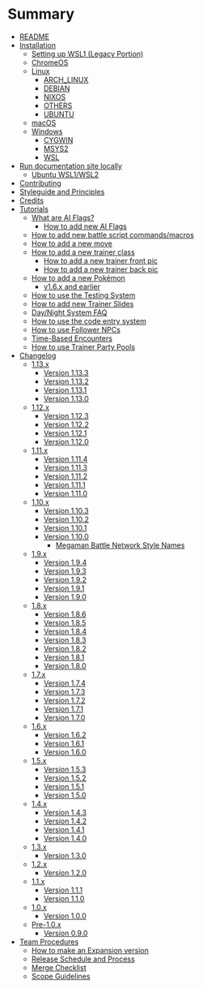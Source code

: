 # Summary

- [README](./README.md)
- [Installation](./INSTALL.md)
    - [Setting up WSL1 (Legacy Portion)](./legacy_WSL1_INSTALL.md)
    - [ChromeOS](./install/chromeos/CHROME_OS.md)
    - [Linux]()
        - [ARCH_LINUX](./install/linux/ARCH_LINUX.md)
        - [DEBIAN](./install/linux/DEBIAN.md)
        - [NIXOS](./install/linux/NIXOS.md)
        - [OTHERS](./install/linux/OTHERS.md)
        - [UBUNTU](./install/linux/UBUNTU.md)
    - [macOS](./install/mac/MAC_OS.md)
    - [Windows]()
        - [CYGWIN](./install/windows/CYGWIN.md)
        - [MSYS2](./install/windows/MSYS2.md)
        - [WSL](./install/windows/WSL.md)
- [Run documentation site locally](local_mdbook/index.md)
    - [Ubuntu WSL1/WSL2](local_mdbook/ubuntu_WSL.md)
- [Contributing](./CONTRIBUTING.md)
- [Styleguide and Principles](./STYLEGUIDE.md)
- [Credits](./CREDITS.md)
- [Tutorials]()
  - [What are AI Flags?](tutorials/ai_flags.md)
    - [How to add new AI Flags](tutorials/ai_logic.md)
  - [How to add new battle script commands/macros](tutorials/how_to_battle_script_command_macro.md)
  - [How to add a new move](tutorials/how_to_new_move.md)
  - [How to add a new trainer class]()
    - [How to add a new trainer front pic](tutorials/how_to_trainer_front_pic.md)
    - [How to add a new trainer back pic](tutorials/how_to_trainer_back_pic.md)
  - [How to add a new Pokémon](tutorials/how_to_new_pokemon.md)
    - [v1.6.x and earlier](tutorials/how_to_new_pokemon_1_6_0.md)
  - [How to use the Testing System](tutorials/how_to_testing_system.md)
  - [How to add new Trainer Slides](tutorials/how_to_new_trainer_slide.md)
  - [Day/Night System FAQ](tutorials/dns.md)
  - [How to use the code entry system](tutorials/how_to_code_entry.md)
  - [How to use Follower NPCs](tutorials/how_to_follower_npc.md)
  - [Time-Based Encounters](tutorials/how_to_time_of_day_encounters.md)
  - [How to use Trainer Party Pools](tutorials/how_to_trainer_party_pool.md)
- [Changelog](./CHANGELOG.md)
    - [1.13.x]()
        - [Version 1.13.3](changelogs/1.13.x/1.13.3.md)
        - [Version 1.13.2](changelogs/1.13.x/1.13.2.md)
        - [Version 1.13.1](changelogs/1.13.x/1.13.1.md)
        - [Version 1.13.0](changelogs/1.13.x/1.13.0.md)
    - [1.12.x]()
        - [Version 1.12.3](changelogs/1.12.x/1.12.3.md)
        - [Version 1.12.2](changelogs/1.12.x/1.12.2.md)
        - [Version 1.12.1](changelogs/1.12.x/1.12.1.md)
        - [Version 1.12.0](changelogs/1.12.x/1.12.0.md)
    - [1.11.x]()
        - [Version 1.11.4](changelogs/1.11.x/1.11.4.md)
        - [Version 1.11.3](changelogs/1.11.x/1.11.3.md)
        - [Version 1.11.2](changelogs/1.11.x/1.11.2.md)
        - [Version 1.11.1](changelogs/1.11.x/1.11.1.md)
        - [Version 1.11.0](changelogs/1.11.x/1.11.0.md)
    - [1.10.x]()
        - [Version 1.10.3](changelogs/1.10.x/1.10.3.md)
        - [Version 1.10.2](changelogs/1.10.x/1.10.2.md)
        - [Version 1.10.1](changelogs/1.10.x/1.10.1.md)
        - [Version 1.10.0](changelogs/1.10.x/1.10.0.md)
            - [Megaman Battle Network Style Names](./mmbn_style_names.md)
    - [1.9.x]()
        - [Version 1.9.4](changelogs/1.9.x/1.9.4.md)
        - [Version 1.9.3](changelogs/1.9.x/1.9.3.md)
        - [Version 1.9.2](changelogs/1.9.x/1.9.2.md)
        - [Version 1.9.1](changelogs/1.9.x/1.9.1.md)
        - [Version 1.9.0](changelogs/1.9.x/1.9.0.md)
    - [1.8.x]()
        - [Version 1.8.6](changelogs/1.8.x/1.8.6.md)
        - [Version 1.8.5](changelogs/1.8.x/1.8.5.md)
        - [Version 1.8.4](changelogs/1.8.x/1.8.4.md)
        - [Version 1.8.3](changelogs/1.8.x/1.8.3.md)
        - [Version 1.8.2](changelogs/1.8.x/1.8.2.md)
        - [Version 1.8.1](changelogs/1.8.x/1.8.1.md)
        - [Version 1.8.0](changelogs/1.8.x/1.8.0.md)
    - [1.7.x]()
        - [Version 1.7.4](changelogs/1.7.x/1.7.4.md)
        - [Version 1.7.3](changelogs/1.7.x/1.7.3.md)
        - [Version 1.7.2](changelogs/1.7.x/1.7.2.md)
        - [Version 1.7.1](changelogs/1.7.x/1.7.1.md)
        - [Version 1.7.0](changelogs/1.7.x/1.7.0.md)
    - [1.6.x]()
        - [Version 1.6.2](changelogs/1.6.x/1.6.2.md)
        - [Version 1.6.1](changelogs/1.6.x/1.6.1.md)
        - [Version 1.6.0](changelogs/1.6.x/1.6.0.md)
    - [1.5.x]()
        - [Version 1.5.3](changelogs/1.5.x/1.5.3.md)
        - [Version 1.5.2](changelogs/1.5.x/1.5.2.md)
        - [Version 1.5.1](changelogs/1.5.x/1.5.1.md)
        - [Version 1.5.0](changelogs/1.5.x/1.5.0.md)
    - [1.4.x]()
        - [Version 1.4.3](changelogs/1.4.x/1.4.3.md)
        - [Version 1.4.2](changelogs/1.4.x/1.4.2.md)
        - [Version 1.4.1](changelogs/1.4.x/1.4.1.md)
        - [Version 1.4.0](changelogs/1.4.x/1.4.0.md)
    - [1.3.x]()
        - [Version 1.3.0](changelogs/1.3.x/1.3.0.md)
    - [1.2.x]()
        - [Version 1.2.0](changelogs/1.2.x/1.2.0.md)
    - [1.1.x]()
        - [Version 1.1.1](changelogs/1.1.x/1.1.1.md)
        - [Version 1.1.0](changelogs/1.1.x/1.1.0.md)
    - [1.0.x]()
        - [Version 1.0.0](changelogs/1.0.x/1.0.0.md)
    - [Pre-1.0.x]()
        - [Version 0.9.0](changelogs/0.9.x/0.9.0.md)
- [Team Procedures]()
    - [How to make an Expansion version](team_procedures/expansion_versions.md)
    - [Release Schedule and Process](team_procedures/schedule.md)
    - [Merge Checklist](team_procedures/merge_checklist.md)
    - [Scope Guidelines](team_procedures/scope.md)
